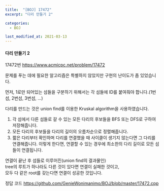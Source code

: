 ```yaml
---
title:  "[BOJ] 17472"
excerpt: "다리 만들기 2"

categories:
  - BOJ

last_modified_at: 2021-03-13
---
```


#### 다리 만들기 2

17472번 <https://www.acmicpc.net/problem/17472>

문제를 푸는 데에 필요한 알고리즘은 특별하지 않았지만 구현의 난이도가 좀 있었습니다.

먼저, 1로만 되어있는 섬들을 구분하기 위해서는 각 섬들에 ID를 붙여줘야 합니다.(1번섬, 2번섬, 3번섬, ...)

다리를 만드는 것은 union find를 이용한 Kruskal algorithm을 사용하였습니다.<br>
1. 각 섬에서 다른 섬들로 갈 수 있는 모든 다리의 후보들을 BFS 또는 DFS로 구하여 저장해줍니다.
2. 모든 다리의 후보들을 다리의 길이의 오름차순으로 정렬해줍니다.
3. 짧은 다리부터 확인하며 다리를 연결했을 때 사이클이 생기지 않는다면 그 다리를 연결해줍니다.
이렇게 한다면, 연결할 수 있는 경우에 최소한의 다리 길이로 모든 섬들이 연결됩니다.

연결이 끝난 후 섬들로 이루어진(union find의 결과물인)<br>
tree의 루트가 하나라도 다른 것이 있다면 연결이 실패한 것이고,<br>
모두 다 같은 root를 갖는다면 연결이 성공한 것입니다.

정답 코드 <https://github.com/GenieWonimanimo/BOJ/blob/master/17472.cpp>